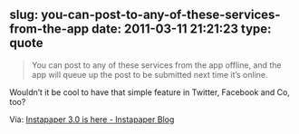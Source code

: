 slug: you-can-post-to-any-of-these-services-from-the-app
date: 2011-03-11 21:21:23
type: quote
---

> You can post to any of these services from the app offline, and the app will queue up the post to be submitted next time it’s online.

Wouldn’t it be cool to have that simple feature in Twitter, Facebook and Co, too?

 Via: [Instapaper 3.0 is here - Instapaper Blog](http://blog.instapaper.com/post/3772087268)
